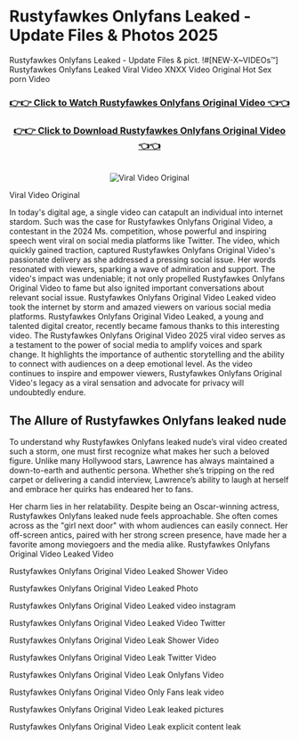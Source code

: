 # Rustyfawkes Onlyfans Leaked - Update Files & Photos 2025

Rustyfawkes Onlyfans Leaked - Update Files & pict. !#[NEW-X~VIDEOs™] Rustyfawkes Onlyfans Leaked Viral Video XNXX Video Original Hot Sex porn Video
<br>
<div align="center">
<h3><a href="https://links2leaks.com/rustyfawkes" rel="nofollow">👉👉 Click to Watch Rustyfawkes Onlyfans Original Video 👈👈</a></h3>
<h3><a href="https://links2leaks.com/rustyfawkes" rel="nofollow">👉👉 Click to Download Rustyfawkes Onlyfans Original Video 👈👈</a></h3>
<br>
<a href="https://links2leaks.com/rustyfawkes" rel="nofollow"><img src="https://i.ibb.co/Gkj2r4b/banner.png" alt="Viral Video Original" style="max-width: 100%; display: inline-block;" data-target="animated-image.originalImage"></a>
</div>

Viral Video Original

In today's digital age, a single video can catapult an individual into internet stardom. Such was the case for Rustyfawkes Onlyfans Original Video, a contestant in the 2024 Ms. competition, whose powerful and inspiring speech went viral on social media platforms like Twitter.
The video, which quickly gained traction, captured Rustyfawkes Onlyfans Original Video's passionate delivery as she addressed a pressing social issue. Her words resonated with viewers, sparking a wave of admiration and support. The video's impact was undeniable; it not only propelled Rustyfawkes Onlyfans Original Video to fame but also ignited important conversations about relevant social issue.
Rustyfawkes Onlyfans Original Video Leaked video took the internet by storm and amazed viewers on various social media platforms. Rustyfawkes Onlyfans Original Video Leaked, a young and talented digital creator, recently became famous thanks to this interesting video.
The Rustyfawkes Onlyfans Original Video 2025 viral video serves as a testament to the power of social media to amplify voices and spark change. It highlights the importance of authentic storytelling and the ability to connect with audiences on a deep emotional level. As the video continues to inspire and empower viewers, Rustyfawkes Onlyfans Original Video's legacy as a viral sensation and advocate for privacy will undoubtedly endure.

<h2>The Allure of Rustyfawkes Onlyfans leaked nude</h2>


To understand why Rustyfawkes Onlyfans leaked nude’s viral video created such a storm, one must first recognize what makes her such a beloved figure. Unlike many Hollywood stars, Lawrence has always maintained a down-to-earth and authentic persona. Whether she’s tripping on the red carpet or delivering a candid interview, Lawrence’s ability to laugh at herself and embrace her quirks has endeared her to fans.

Her charm lies in her relatability. Despite being an Oscar-winning actress, Rustyfawkes Onlyfans leaked nude feels approachable. She often comes across as the "girl next door" with whom audiences can easily connect. Her off-screen antics, paired with her strong screen presence, have made her a favorite among moviegoers and the media alike.
Rustyfawkes Onlyfans Original Video Leaked Video

Rustyfawkes Onlyfans Original Video Leaked Shower Video

Rustyfawkes Onlyfans Original Video Leaked Photo

Rustyfawkes Onlyfans Original Video Leaked video instagram

Rustyfawkes Onlyfans Original Video Leaked Video Twitter

Rustyfawkes Onlyfans Original Video Leak Shower Video

Rustyfawkes Onlyfans Original Video Leak Twitter Video

Rustyfawkes Onlyfans Original Video Leak Onlyfans Video

Rustyfawkes Onlyfans Original Video Only Fans leak video

Rustyfawkes Onlyfans Original Video Leak leaked pictures

Rustyfawkes Onlyfans Original Video Leak explicit content leak
